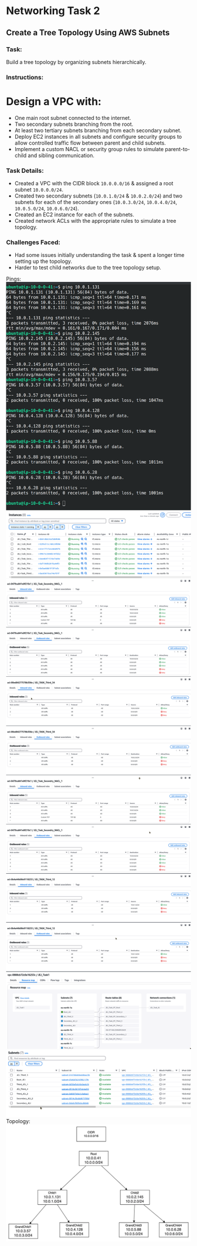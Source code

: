 # Networking Task 2

## Create a Tree Topology Using AWS Subnets

### Task:
Build a tree topology by organizing subnets hierarchically.

### Instructions:
# Design a VPC with:
- One main root subnet connected to the internet.
- Two secondary subnets branching from the root.
- At least two tertiary subnets branching from each secondary subnet.
- Deploy EC2 instances in all subnets and configure security groups to allow controlled traffic flow between parent and child subnets.
- Implement a custom NACL or security group rules to simulate parent-to-child and sibling communication.

### Task Details:
- Created a VPC with the CIDR block `10.0.0.0/16` & assigned a root subnet `10.0.0.0/24`.
- Created two secondary subnets (`10.0.1.0/24` & `10.0.2.0/24`) and two subnets for each of the secondary ones (`10.0.3.0/24`, `10.0.4.0/24`, `10.0.5.0/24`, `10.0.6.0/24`).
- Created an EC2 instance for each of the subnets.
- Created network ACLs with the appropriate rules to simulate a tree topology.

### Challenges Faced:
- Had some issues initially understanding the task & spent a longer time setting up the topology.
- Harder to test child networks due to the tree topology setup.

Pings:
 ![image](./Screenshots/AWS_Parent_Child_Pings.png)
 ![image](./Screenshots/EC2_Instances.png)
 ![image](./Screenshots/NACL1.png)
 ![image](./Screenshots/NACL2.png)
 ![image](./Screenshots/NACL3.png)
 ![image](./Screenshots/NACL4.png)
 ![image](./Screenshots/NACL5.png)
 ![image](./Screenshots/NACL6.png)
 ![image](./Screenshots/NACL7.png)
 ![image](./Screenshots/NACL8.png)
 ![image](./Screenshots/Resource_Map.png)
 ![image](./Screenshots/Subnets.png)
Topology:
 ![image](./Screenshots/Topology.png)
 

